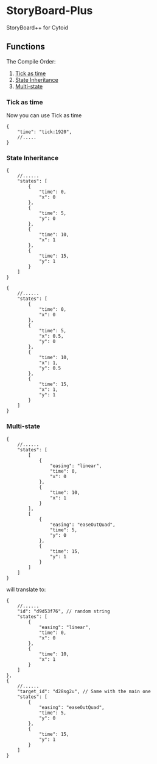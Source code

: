 # StoryBoard-Plus
StoryBoard++ for Cytoid

## Functions

The Compile Order: 
1. [Tick as time](#tick-as-time)
2. [State Inheritance](#state-inheritance)
3. [Multi-state](#multi-state)
   
### Tick as time

Now you can use Tick as time

```jsonc
{
    "time": "tick:1920",
    //.....
}
```

### State Inheritance 
```jsonc
{
    //......
    "states": [
        {
            "time": 0,
            "x": 0
        },
        {
            "time": 5,
            "y": 0
        },
        {
            "time": 10,
            "x": 1
        },
        {
            "time": 15,
            "y": 1
        }
    ]
}
```

```jsonc
{
    //......
    "states": [
        {
            "time": 0,
            "x": 0
        },
        {
            "time": 5,
            "x": 0.5,
            "y": 0
        },
        {
            "time": 10,
            "x": 1,
            "y": 0.5
        },
        {
            "time": 15,
            "x": 1,
            "y": 1
        }
    ]
}
```

### Multi-state

```jsonc
{
    //......
    "states": [
        [
            {
                "easing": "linear",
                "time": 0,
                "x": 0
            },
            {
                "time": 10,
                "x": 1
            }
        ],
        [
            {
                "easing": "easeOutQuad",
                "time": 5,
                "y": 0
            },
            {
                "time": 15,
                "y": 1
            }
        ]
    ]
}
```
will translate to:
```jsonc
{
    //......
    "id": "d9d53f76", // random string
    "states": [
        {
            "easing": "linear",
            "time": 0,
            "x": 0
        },
        {
            "time": 10,
            "x": 1
        }
    ]
},
{
    //......
    "target_id": "d28sg2u", // Same with the main one
    "states": [
        {
            "easing": "easeOutQuad",
            "time": 5,
            "y": 0
        },
        {
            "time": 15,
            "y": 1
        }
    ]
}
```
